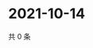 # 2021-10-14

共 0 条

<!-- BEGIN WEIBO -->
<!-- 最后更新时间 Thu Oct 14 2021 18:16:05 GMT+0800 (China Standard Time) -->

<!-- END WEIBO -->
